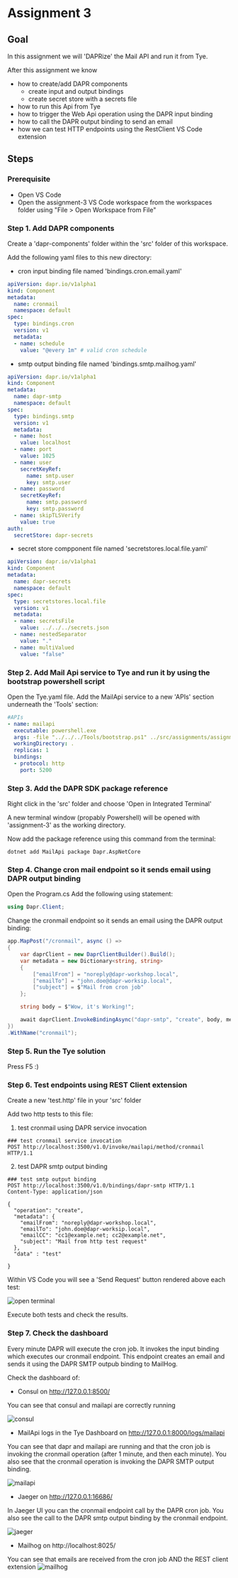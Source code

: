 # Assignment 3

## Goal

In this assignment we will 'DAPRize' the Mail API and run it from Tye.

After this assignment we know

- how to create/add DAPR components
  - create input and output bindings
  - create secret store with a secrets file
- how to run this Api from Tye
- how to trigger the Web Api operation using the DAPR input binding
- how to call the DAPR output binding to send an email
- how we can test HTTP endpoints using the RestClient VS Code extension

## Steps

### Prerequisite

- Open VS Code
- Open the assignment-3 VS Code workspace from the workspaces folder using "File > Open Workspace from File"

### Step 1. Add DAPR components
Create a 'dapr-components' folder within the 'src' folder of this workspace.

Add the following yaml files to this new directory:
-  cron input binding file named 'bindings.cron.email.yaml'
```yaml
apiVersion: dapr.io/v1alpha1
kind: Component
metadata:
  name: cronmail
  namespace: default
spec:
  type: bindings.cron
  version: v1
  metadata:
  - name: schedule
    value: "@every 1m" # valid cron schedule
```
- smtp output binding file named 'bindings.smtp.mailhog.yaml'
```yaml
apiVersion: dapr.io/v1alpha1
kind: Component
metadata:
  name: dapr-smtp
  namespace: default
spec:
  type: bindings.smtp
  version: v1
  metadata:
  - name: host
    value: localhost
  - name: port
    value: 1025
  - name: user
    secretKeyRef:
      name: smtp.user
      key: smtp.user
  - name: password
    secretKeyRef:
      name: smtp.password
      key: smtp.password
  - name: skipTLSVerify
    value: true
auth:
  secretStore: dapr-secrets
```

- secret store compponent file named 'secretstores.local.file.yaml'
```yaml
apiVersion: dapr.io/v1alpha1
kind: Component
metadata:
  name: dapr-secrets
  namespace: default
spec:
  type: secretstores.local.file
  version: v1
  metadata:
  - name: secretsFile
    value: ../../../secrets.json
  - name: nestedSeparator
    value: "."
  - name: multiValued
    value: "false"
```

### Step 2. Add Mail Api service to Tye and run it by using the bootstrap powershell script

Open the Tye.yaml file. Add the MailApi service to a new 'APIs' section underneath the 'Tools' section:

```yaml
#APIs
- name: mailapi
  executable: powershell.exe 
  args: -file "../../../Tools/bootstrap.ps1" ../src/assignments/assignment-3/MailApi mailapi 5200 3500 60400 ../src/dapr-configuration.yaml ../src/assignments/assignment-3/dapr-components default dotnet
  workingDirectory: .
  replicas: 1
  bindings:
  - protocol: http
    port: 5200
```

### Step 3. Add the DAPR SDK package reference

Right click in the 'src' folder and choose 'Open in Integrated Terminal'

A new terminal window (propably Powershell) will be opened with 'assignment-3' as the working directory.

Now add the package reference using this command from the terminal:

```dotnet add MailApi package Dapr.AspNetCore```

### Step 4. Change cron mail endpoint so it sends email using DAPR output binding

Open the Program.cs
Add the following using statement:
```c#
using Dapr.Client;
```

Change the cronmail endpoint so it sends an email using the DAPR output binding:
```c#
app.MapPost("/cronmail", async () =>
{
    var daprClient = new DaprClientBuilder().Build();
    var metadata = new Dictionary<string, string>
    {
        ["emailFrom"] = "noreply@dapr-workshop.local",
        ["emailTo"] = "john.doe@dapr-worksip.local",
        ["subject"] = $"Mail from cron job"
    };

    string body = $"Wow, it's Working!";

    await daprClient.InvokeBindingAsync("dapr-smtp", "create", body, metadata);
})
.WithName("cronmail");
```

### Step 5. Run the Tye solution
Press F5 :)

### Step 6. Test endpoints using REST Client extension
Create a new 'test.http' file in your 'src' folder

Add two http tests to this file:
1. test cronmail using DAPR service invocation
```http
### test cronmail service invocation
POST http://localhost:3500/v1.0/invoke/mailapi/method/cronmail HTTP/1.1
```
2. test DAPR smtp output binding
```http
### test smtp output binding
POST http://localhost:3500/v1.0/bindings/dapr-smtp HTTP/1.1
Content-Type: application/json

{
  "operation": "create",
  "metadata": {
    "emailFrom": "noreply@dapr-workshop.local",
    "emailTo": "john.doe@dapr-worksip.local",
    "emailCC": "cc1@example.net; cc2@example.net",
    "subject": "Mail from http test request"
  },
  "data" : "test"

}
```

Within VS Code you will see a 'Send Request' button rendered above each test:

![open terminal](../docs/images/assignment3_http_test.png)

Execute both tests and check the results.

### Step 7. Check the dashboard
Every minute DAPR will execute the cron job. It invokes the input binding which executes our cronmail endpoint. This endpoint creates an email and sends it using the DAPR SMTP outpub binding to MailHog.

Check the dashboard of:
- Consul on http://127.0.0.1:8500/ 

You can see that consul and mailapi are correctly running

![consul](../docs/images/assignment3_consul.png)

- MailApi logs in the Tye Dashboard on http://127.0.0.1:8000/logs/mailapi

You can see that dapr and mailapi are running and that the cron job is invoking the cronmail operation (after 1 minute, and then each minute).
You also see that the cronmail operation is invoking the DAPR SMTP output binding.

![mailapi](../docs/images/assignment3_mailapi.png)

- Jaeger on http://127.0.0.1:16686/


In Jaeger UI you can the cronmail endpoint call by the DAPR cron job. You also see the call to the DAPR smtp output binding by the cronmail endpoint.

![jaeger](../docs/images/assignment3_jaeger.png)

- Mailhog on http://localhost:8025/

You can see that emails are received from the cron job AND the REST client extension
 ![mailhog](../docs/images/assignment3_mailhog.png)
